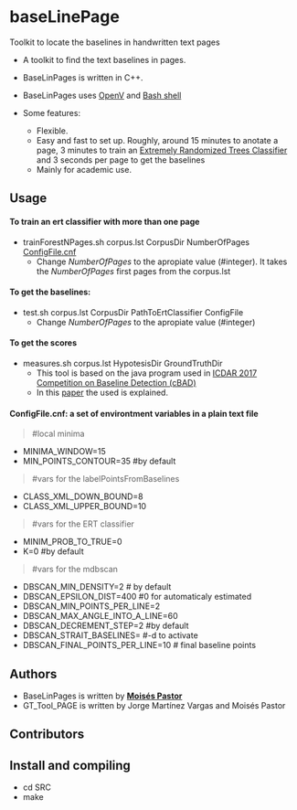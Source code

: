 # baseLinePage
Toolkit to locate the baselines in handwritten text pages
* A toolkit to find the text baselines in pages.

* BaseLinPages is written in C++. 

* BaseLinPages uses [OpenV](https://opencv.org) and [Bash shell](https://es.wikipedia.org/wiki/Bash)

* Some features:
  * Flexible.
  * Easy and fast to set up. Roughly, around 15 minutes to anotate a page, 3 minutes to train an [Extremely Randomized Trees Classifier](http://citeseerx.ist.psu.edu/viewdoc/download?doi=10.1.1.65.7485&rep=rep1&type=pdf) and 3 seconds per page to get the baselines
  * Mainly for academic use. 


## Usage
#### To train an ert classifier with more than one page
* trainForestNPages.sh corpus.lst CorpusDir NumberOfPages [ConfigFile.cnf](https://github.com/RXXXXParedesPalacios/Layers/tree/master/Tutorial)
  * Change *NumberOfPages* to the apropiate value (#integer). It takes the *NumberOfPages* first pages from the corpus.lst

#### To get the baselines: 
* test.sh corpus.lst CorpusDir PathToErtClassifier ConfigFile 
    * Change *NumberOfPages* to the apropiate value (#integer)
#### To get the scores
*  measures.sh corpus.lst HypotesisDir GroundTruthDir
    * This tool is based on the java program used in [ICDAR 2017 Competition on Baseline Detection (cBAD)](https://github.com/Transkribus/TranskribusBaseLineEvaluationScheme)
    * In this [paper](https://doi.org/10.1016/j.patcog.2019.05.031) the  used is explained.
  

#### ConfigFile.cnf: a set of environtment variables in a plain text file
>  #local minima
* MINIMA_WINDOW=15
* MIN_POINTS_CONTOUR=35 #by default
>  #vars for the labelPointsFromBaselines
* CLASS_XML_DOWN_BOUND=8
* CLASS_XML_UPPER_BOUND=10
> #vars for the ERT classifier
* MINIM_PROB_TO_TRUE=0 
* K=0   #by default
> #vars for the mdbscan
* DBSCAN_MIN_DENSITY=2 # by default
* DBSCAN_EPSILON_DIST=400    #0  for automaticaly estimated
* DBSCAN_MIN_POINTS_PER_LINE=2
* DBSCAN_MAX_ANGLE_INTO_A_LINE=60
* DBSCAN_DECREMENT_STEP=2 #by default
* DBSCAN_STRAIT_BASELINES= #-d to activate
* DBSCAN_FINAL_POINTS_PER_LINE=10 # final baseline points

## Authors

* BaseLinPages is written by [**Moisés Pastor**](http://users.dsic.upv.es/~mpastorg/)
* GT_Tool_PAGE is written by Jorge Martínez Vargas and Moisés Pastor
## Contributors

## Install and compiling
* cd SRC
* make
